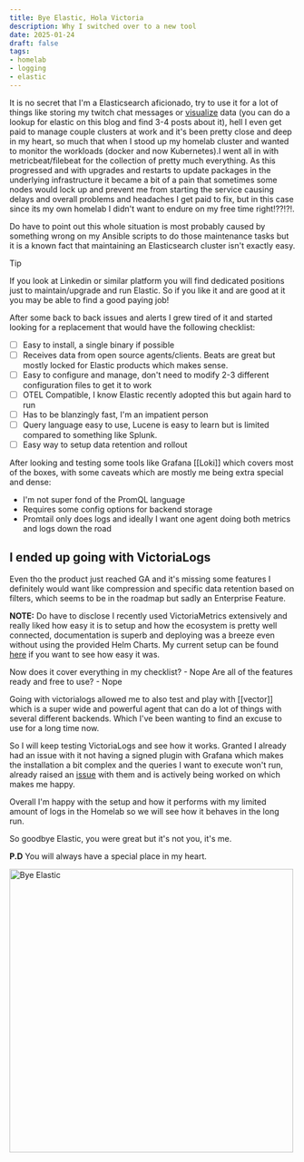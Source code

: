 ```yaml
---
title: Bye Elastic, Hola Victoria
description: Why I switched over to a new tool
date: 2025-01-24
draft: false 
tags:
- homelab
- logging
- elastic
---
```


It is no secret that I'm a Elasticsearch aficionado, try to use it for a lot of things like storing my twitch chat messages or [visualize](https://mvaldes.dev/archive/speedtest-kibana) data (you can do a lookup for elastic on this blog and find 3-4 posts about it), hell I even get paid to manage couple clusters at work and it's been pretty close and deep in my heart, so much that when I stood up my homelab cluster and wanted to monitor the workloads (docker and now Kubernetes).I went all in with metricbeat/filebeat for the collection of pretty much everything. As this progressed and with upgrades and restarts to update packages in the underlying infrastructure it became a bit of a pain that sometimes some nodes would lock up and prevent me from starting the service causing delays and overall problems and headaches I get paid to fix, but in this case since its my own homelab I didn't want to endure on my free time right!??!?!.

Do have to point out this whole situation is most probably caused by something wrong on my Ansible scripts to do those maintenance tasks but it is a known fact that maintaining an Elasticsearch cluster isn't exactly easy. 

> [!tip]
> If you look at Linkedin or similar platform you will find dedicated positions just to maintain/upgrade and run Elastic. So if you like it and are good at it you may be able to find a good paying job!

After some back to back issues and alerts I grew tired of it and started looking for a replacement that would have the following checklist:
- [ ] Easy to install, a single binary if possible
- [ ] Receives data from open source agents/clients. Beats are great but mostly locked for Elastic products which makes sense.
- [ ] Easy to configure and manage, don't need to modify 2-3 different configuration files to get it to work
- [ ] OTEL Compatible, I know Elastic recently adopted this but again hard to run
- [ ] Has to be blanzingly fast, I'm an impatient person
- [ ] Query language easy to use, Lucene is easy to learn but is limited compared to something like Splunk.
- [ ] Easy way to setup data retention and rollout

After looking and testing some tools like Grafana [[Loki]] which covers most of the boxes, with some caveats which are mostly me being extra special and dense:
- I'm not super fond of the PromQL language 
- Requires some config options for backend storage
- Promtail only does logs and ideally I want one agent doing both metrics and logs down the road

## I ended up going with VictoriaLogs

Even tho the product just reached GA and it's missing some features I definitely would want like compression and specific data retention based on filters, which seems to be in the roadmap but sadly an Enterprise Feature.

**NOTE:** Do have to disclose I recently used VictoriaMetrics extensively and really liked how easy it is to setup and how the ecosystem is pretty well connected, documentation is superb and deploying was a breeze even without using the provided Helm Charts. My current setup can be found [here](https://github.com/mvaldes14/k8s-app/victorialogs) if you want to see how easy it was.

Now does it cover everything in my checklist? - Nope
Are all of the features ready and free to use? - Nope

Going with victorialogs allowed me to also test and play with [[vector]] which is a super wide and powerful agent that can do a lot of things with several different backends. Which I've been wanting to find an excuse to use for a long time now.

So I will keep testing VictoriaLogs and see how it works. Granted I already had an issue with it not having a signed plugin with Grafana which makes the installation a bit complex and the queries I want to execute won't run, already raised an [issue](https://github.com/VictoriaMetrics/victorialogs-datasource/issues/212) with them and is actively being worked on which makes me happy.

Overall I'm happy with the setup and how it performs with my limited amount of logs in the Homelab so we will see how it behaves in the long run.

So goodbye Elastic, you were great but it's not you, it's me.

**P.D** You will always have a special place in my heart.

<img src="https://s3.mvaldes.dev/blog/bye-elastic.png" alt="Bye Elastic"  width=500px />